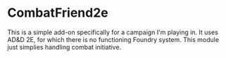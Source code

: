 # CombatFriend2e

This is a simple add-on specifically for a campaign I'm playing in. It uses AD&D 2E, for which there is no functioning
Foundry system. This module just simplies handling combat initiative.



